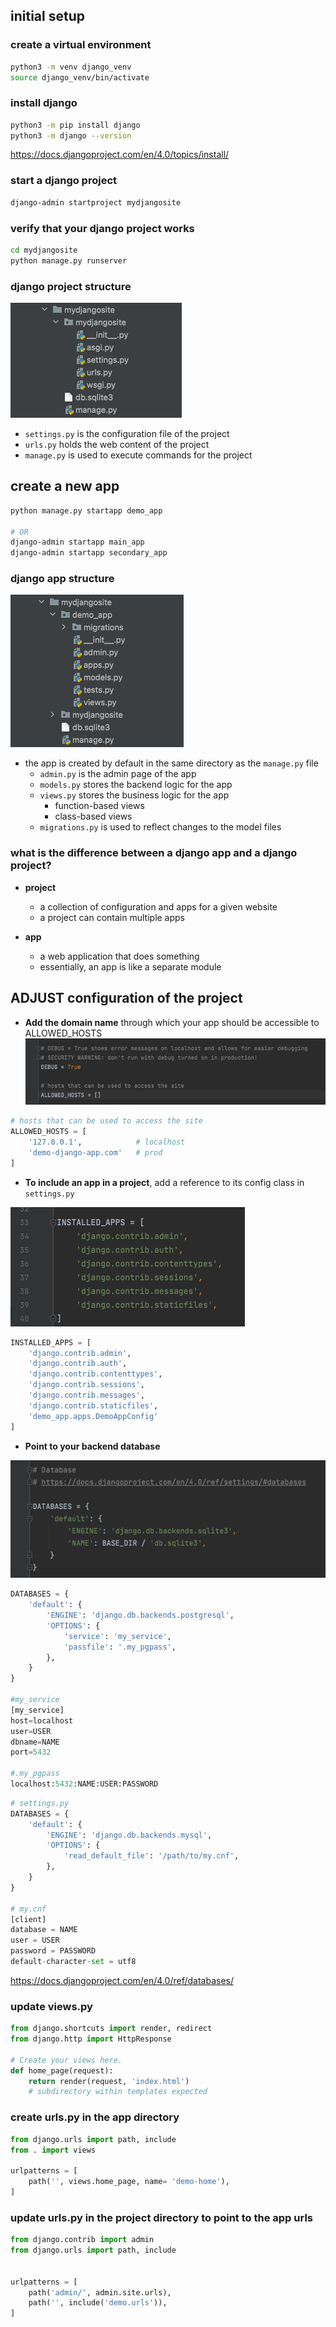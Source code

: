 ## initial setup
### create a virtual environment
```bash
python3 -m venv django_venv
source django_venv/bin/activate
```

### install django
```bash
python3 -m pip install django
python3 -m django --version
```
https://docs.djangoproject.com/en/4.0/topics/install/


### start a django project
```bash
django-admin startproject mydjangosite
```

### verify that your django project works
```bash
cd mydjangosite
python manage.py runserver
```

### django project structure
![](images/mydjangosites.png)
* `settings.py` is the configuration file of the project
* `urls.py` holds the web content of the project
* `manage.py` is used to execute commands for the project

## create a new app
```bash
python manage.py startapp demo_app

# OR  
django-admin startapp main_app
django-admin startapp secondary_app
```

### django app structure
![](images/demo-app.png)
* the app is created by default in the same directory as the `manage.py` file
  * `admin.py` is the admin page of the app
  * `models.py` stores the backend logic for the app
  * `views.py` stores the business logic for the app
    * function-based views
    * class-based views
  * `migrations.py` is used to reflect changes to the model files

### what is the difference between a django app and a django project?
* **project**
  * a collection of configuration and apps for a given website
  * a project can contain multiple apps

* **app**
  * a web application that does something
  * essentially, an app is like a separate module


## ADJUST configuration of the project

* **Add the domain name** through which your app should be accessible to ALLOWED_HOSTS
![](images/alllowed-hosts-default.png)

```python
# hosts that can be used to access the site
ALLOWED_HOSTS = [
    '127.0.0.1',            # localhost
    'demo-django-app.com'   # prod
]
```

* **To include an app in a project**, add a reference to its config class in `settings.py`

![](images/installed-apps-default.png)
```python
INSTALLED_APPS = [
    'django.contrib.admin',
    'django.contrib.auth',
    'django.contrib.contenttypes',
    'django.contrib.sessions',
    'django.contrib.messages',
    'django.contrib.staticfiles',
    'demo_app.apps.DemoAppConfig'
]
```

* **Point to your backend database**

![](images/default-django-db.png)
```python
DATABASES = {
    'default': {
        'ENGINE': 'django.db.backends.postgresql',
        'OPTIONS': {
            'service': 'my_service',
            'passfile': '.my_pgpass',
        },
    }
}

#my_service
[my_service]
host=localhost
user=USER
dbname=NAME
port=5432

#.my_pgpass
localhost:5432:NAME:USER:PASSWORD
```

```python
# settings.py
DATABASES = {
    'default': {
        'ENGINE': 'django.db.backends.mysql',
        'OPTIONS': {
            'read_default_file': '/path/to/my.cnf',
        },
    }
}

# my.cnf
[client]
database = NAME
user = USER
password = PASSWORD
default-character-set = utf8
```

https://docs.djangoproject.com/en/4.0/ref/databases/

### update views.py
```python
from django.shortcuts import render, redirect
from django.http import HttpResponse

# Create your views here.
def home_page(request):
	return render(request, 'index.html')
	# subdirectory within templates expected
```


### create urls.py in the app directory
```python
from django.urls import path, include
from . import views

urlpatterns = [
    path('', views.home_page, name= 'demo-home'),
]
```

### update urls.py in the project directory to point to the app urls
```python
from django.contrib import admin
from django.urls import path, include


urlpatterns = [
    path('admin/', admin.site.urls),
    path('', include('demo.urls')),
]
```